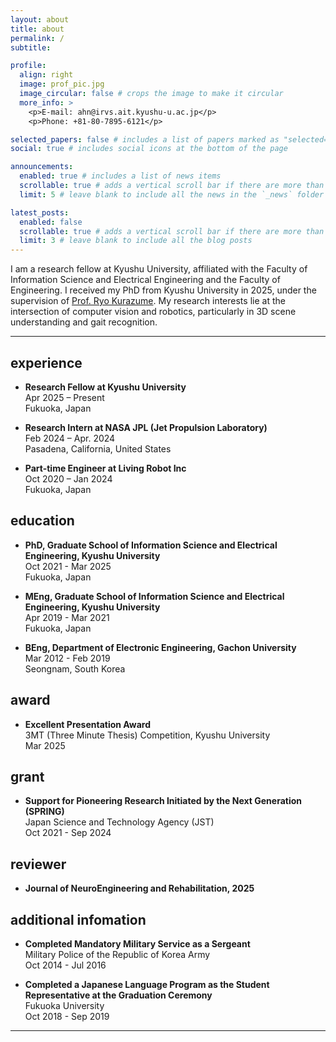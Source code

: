 ```yaml
---
layout: about
title: about
permalink: /
subtitle: 

profile:
  align: right
  image: prof_pic.jpg
  image_circular: false # crops the image to make it circular
  more_info: >
    <p>E-mail: ahn@irvs.ait.kyushu-u.ac.jp</p>
    <p>Phone: +81-80-7895-6121</p>

selected_papers: false # includes a list of papers marked as "selected={true}"
social: true # includes social icons at the bottom of the page

announcements:
  enabled: true # includes a list of news items
  scrollable: true # adds a vertical scroll bar if there are more than 3 news items
  limit: 5 # leave blank to include all the news in the `_news` folder

latest_posts:
  enabled: false
  scrollable: true # adds a vertical scroll bar if there are more than 3 new posts items
  limit: 3 # leave blank to include all the blog posts
---
```


I am a research fellow at Kyushu University, affiliated with the Faculty of Information Science and Electrical Engineering and the Faculty of Engineering. I received my PhD from Kyushu University in 2025, under the supervision of [Prof. Ryo Kurazume](https://robotics.ait.kyushu-u.ac.jp/). My research interests lie at the intersection of computer vision and robotics, particularly in 3D scene understanding and gait recognition.




---

## experience

- **Research Fellow at Kyushu University**<br>
  Apr 2025 – Present<br>
  Fukuoka, Japan

- **Research Intern at NASA JPL (Jet Propulsion Laboratory)**<br>
  Feb 2024 – Apr. 2024<br>
  Pasadena, California, United States

- **Part-time Engineer at Living Robot Inc**<br>
  Oct 2020 – Jan 2024<br>
  Fukuoka, Japan
  



## education

- **PhD, Graduate School of Information Science and Electrical Engineering, Kyushu University**<br>
  Oct 2021 - Mar 2025<br>
  Fukuoka, Japan

- **MEng, Graduate School of Information Science and Electrical Engineering, Kyushu University**<br>
  Apr 2019 - Mar 2021<br>
  Fukuoka, Japan

- **BEng, Department of Electronic Engineering, Gachon University**<br>
  Mar 2012 - Feb 2019<br>
  Seongnam, South Korea




## award

- **Excellent Presentation Award**<br>
  3MT (Three Minute Thesis) Competition, Kyushu University<br>
  Mar 2025




## grant

- **Support for Pioneering Research Initiated by the Next Generation (SPRING)**<br>
  Japan Science and Technology Agency (JST)<br>
  Oct 2021 - Sep 2024




## reviewer

- **Journal of NeuroEngineering and Rehabilitation, 2025**




## additional infomation
- **Completed Mandatory Military Service as a Sergeant**<br>
  Military Police of the Republic of Korea Army<br>
  Oct 2014 - Jul 2016

- **Completed a Japanese Language Program as the Student Representative at the Graduation Ceremony**<br>
  Fukuoka University<br>
  Oct 2018 - Sep 2019

---


  
